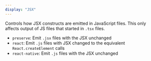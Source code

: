 ```yaml
---
display: "JSX"
---
```


Controls how JSX constructs are emitted in JavaScript files.
This only affects output of JS files that started in `.tsx` files.

 * `preserve`: Emit `.jsx` files with the JSX unchanged
 * `react`: Emit `.js` files with JSX changed to the equivalent `React.createElement` calls
 * `react-native`: Emit `.js` files with the JSX unchanged
